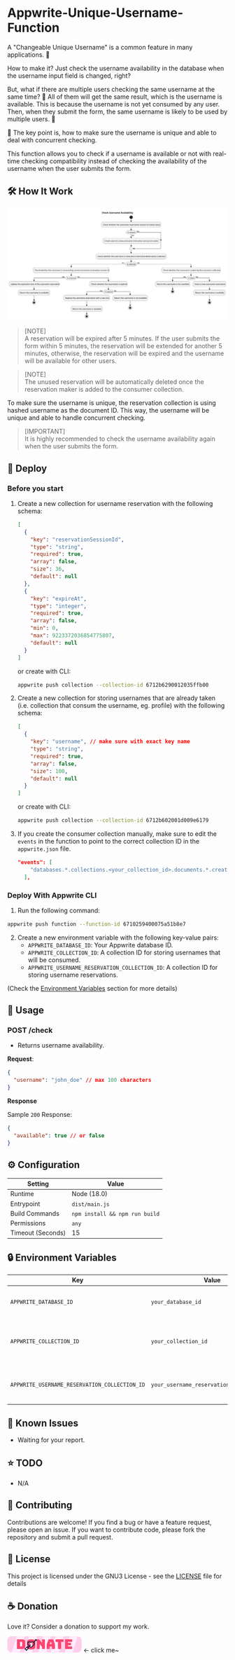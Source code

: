 # Appwrite-Unique-Username-Function

A "Changeable Unique Username" is a common feature in many applications. 📝

How to make it? Just check the username availability in the database when the username input field is changed, right?

But, what if there are multiple users checking the same username at the same time? 🤔 All of them will get the same result, which is the username is available. This is because the username is not yet consumed by any user. Then, when they submit the form, the same username is likely to be used by multiple users. 🚨

🔑 The key point is, how to make sure the username is unique and able to deal with concurrent checking. 

This function allows you to check if a username is available or not with real-time checking compatibility instead of checking the availability of the username when the user submits the form.

## 🛠️ How It Work
![Unique Username Function](/docs/workflow.svg)

> [NOTE]\
> A reservation will be expired after 5 minutes. If the user submits the form within 5 minutes, the reservation will be extended for another 5 minutes, otherwise, the reservation will be expired and the username will be available for other users.

> [NOTE]\
> The unused reservation will be automatically deleted once the reservation maker is added to the consumer collection.

To make sure the username is unique, the reservation collection is using hashed username as the document ID. This way, the username will be unique and able to handle concurrent checking.

> [IMPORTANT]\
> It is highly recommended to check the username availability again when the user submits the form.

## 🚀 Deploy

### Before you start
1. Create a new collection for username reservation with the following schema:
    ```json
    [
      {
        "key": "reservationSessionId",
        "type": "string",
        "required": true,
        "array": false,
        "size": 36,
        "default": null
      },
      {
        "key": "expireAt",
        "type": "integer",
        "required": true,
        "array": false,
        "min": 0,
        "max": 9223372036854775807,
        "default": null
      }
    ]
    ```
    or create with CLI:
    ```bash
    appwrite push collection --collection-id 6712b6290012035ffb00
    ```

2. Create a new collection for storing usernames that are already taken (i.e. collection that consum the username, eg. profile) with the following schema:
    ```json
    [
      {
        "key": "username", // make sure with exact key name
        "type": "string",
        "required": true,
        "array": false,
        "size": 100,
        "default": null
      }
    ]
    ```
    or create with CLI:
    ```bash
    appwrite push collection --collection-id 6712b602001d009e6179
    ```
3. If you create the consumer collection manually, make sure to edit the `events` in the function to point to the correct collection ID in the `appwrite.json` file.
    ```json
    "events": [
        "databases.*.collections.<your_collection_id>.documents.*.create"
      ],
    ```

### Deploy With Appwrite CLI

1. Run the following command:
```bash
appwrite push function --function-id 6710259400075a51b8e7
```

2. Create a new environment variable with the following key-value pairs:
    - `APPWRITE_DATABASE_ID`: Your Appwrite database ID.
    - `APPWRITE_COLLECTION_ID`: A collection ID for storing usernames that will be consumed.
    - `APPWRITE_USERNAME_RESERVATION_COLLECTION_ID`: A collection ID for storing username reservations.

  (Check the [Environment Variables](#-environment-variables) section for more details)

## 🧰 Usage

### POST /check

- Returns username availability.

**Request**:

```json
{
  "username": "john_doe" // max 100 characters
}
```

**Response**

Sample `200` Response:

```json
{
  "available": true // or false
}
```

## ⚙️ Configuration

| Setting           | Value                          |
| ----------------- | ------------------------------ |
| Runtime           | Node (18.0)                    |
| Entrypoint        | `dist/main.js`                 |
| Build Commands    | `npm install && npm run build` |
| Permissions       | `any`                          |
| Timeout (Seconds) | 15                             |

## 🔒 Environment Variables

| Key      | Value | Description |
| -------- | ----- | ----------- |
| `APPWRITE_DATABASE_ID` | `your_database_id` | Your Appwrite database ID. |
| `APPWRITE_COLLECTION_ID` | `your_collection_id` | A collection ID for storing usernames that will be consumed. |
| `APPWRITE_USERNAME_RESERVATION_COLLECTION_ID` | `your_username_reservation_collection_id` | A collection ID for storing username reservations |

## 🐛 Known Issues

- Waiting for your report.

## ⭐ TODO

- N/A

## 🤝 Contributing

Contributions are welcome! If you find a bug or have a feature request, please open an issue. If you want to contribute code, please fork the repository and submit a pull request.

## 📝 License

This project is licensed under the GNU3 License - see the [LICENSE](LICENSE) file for details

## ☕ Donation

Love it? Consider a donation to support my work.

[!["Donation"](https://raw.githubusercontent.com/soranoo/Donation/main/resources/image/DonateBtn.png)](https://github.com/soranoo/Donation) <- click me~
